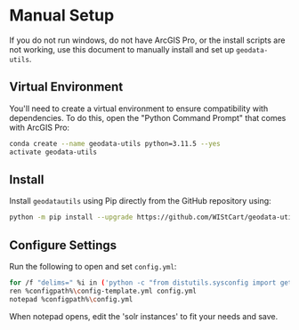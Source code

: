 # Manual Setup

If you do not run windows, do not have ArcGIS Pro, or the install scripts are not working, use this document to manually install and set up `geodata-utils`.

## Virtual Environment

You'll need to create a virtual environment to ensure compatibility with dependencies. To do this, open the "Python Command Prompt" that comes with ArcGIS Pro:

```bash
conda create --name geodata-utils python=3.11.5 --yes
activate geodata-utils
```

## Install

Install `geodatautils` using Pip directly from the GitHub repository using:

```bash
python -m pip install --upgrade https://github.com/WIStCart/geodata-utils/archive/main.tar.gz
```

## Configure Settings

Run the following to open and set `config.yml`:

```bash
for /f "delims=" %i in ('python -c "from distutils.sysconfig import get_python_lib; from os.path import join; print(join(get_python_lib(),'geodatautils','config'))"') do set configpath=%i
ren %configpath%\config-template.yml config.yml
notepad %configpath%\config.yml
```

When notepad opens, edit the 'solr instances' to fit your needs and save.